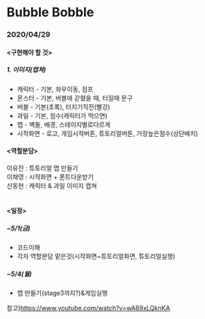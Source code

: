 # Bubble Bobble
<h3>2020/04/29</h3>

<h4><구현해야 할 것></h4>
<h5>1. 이미지(캡쳐)</h5>
<ul>
  <li>캐릭터 - 기본, 좌우이동, 점프
  <li>몬스터 - 기본, 버블에 갇혔을 때, 터질때 문구
  <li>버블 - 기본(초록), 터지기직전(빨강)
  <li>과일 - 기본, 점수(캐릭터가 먹으면)
  <li>맵 - 벽돌, 배경, 스테이지별로다르게
  <li>시작화면 - 로고, 게임시작버튼, 튜토리얼버튼, 가장높은점수(상단배치)
</ul>
  

<h4><역할분담></h4>
이유진 : 튜토리얼 맵 만들기<br>
이채영 : 시작화면 + 폰트다운받기<br>  
신동현 : 캐릭터 & 과일 이미지 캡쳐<br><br>

<h4><일정></h4>
<h5>~5/1(금)</h5>
<ul>
  <li>코드이해
  <li>각자 역할분담 맡은것(시작화면~튜토리얼화면, 튜토리얼실행)
</ul>
<h5>~5/4(월)</h5>
<ul>
  <li>맵 만들기(stage3까지?)&게임실행
</ul>
  
참고)https://www.youtube.com/watch?v=wA89xLQknKA


